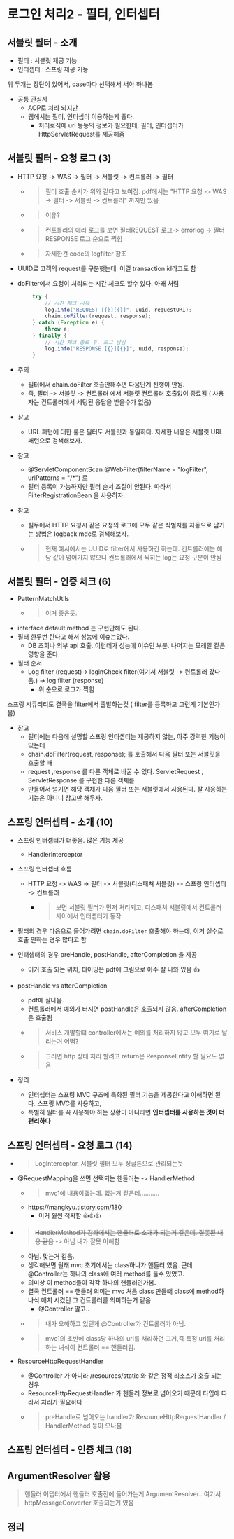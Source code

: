 # 로그인 처리2 - 필터, 인터셉터

## 서블릿 필터 - 소개

- 필터 : 서블릿 제공 기능
- 인터셉터 : 스프링 제공 기능
  
위 두개는 장단이 있어서, case마다 선택해서 써야 하나봄   

- 공통 관심사
  - AOP로 처리 되지만
  - 웹에서는 필터, 인터셉터 이용하는게 좋다. 
    - 처리로직에 url 등등의 정보가 필요한데, 필터, 인터셉터가 HttpServletRequest를 제공해줌

## 서블릿 필터 - 요청 로그 (3)

- HTTP 요청 -> WAS -> 필터 -> 서블릿 -> 컨트롤러 -> 필터
  - > 필터 호출 순서가 위와 같다고 보여짐. pdf에서는 "HTTP 요청 -> WAS -> 필터 -> 서블릿 -> 컨트롤러" 까지만 있음  
  - > 이유?  
  - > 컨트롤러의 에러 로그를 보면 필터REQUEST 로그-> errorlog -> 필터RESPONSE 로그 순으로 찍힘  
  - > 자세한건 code의 logfilter 참조

- UUID로 고객의 request를 구분햇는데. 이걸 transaction id라고도 함
- doFilter에서 요청이 처리되는 시간 체크도 할수 있다. 아래 처럼

```java
        try {
            // 시간 체크 시작
            log.info("REQUEST [{}][{}]", uuid, requestURI);
            chain.doFilter(request, response);
        } catch (Exception e) {
            throw e;
        } finally {
            // 시간 체크 종료 후. 로그 남김
            log.info("RESPONSE [{}][{}]", uuid, response);
        }
```

- 주의
  - 필터에서 chain.doFilter 호출안해주면 다음단계 진행이 안됨.
  - 즉, 필터 -> 서블릿 -> 컨트롤러 에서 서블릿 컨트롤러 호출없이 종료됨 ( 사용자는 컨트롤러에서 세팅된 응답을 받을수가 없음)

- 참고
  - URL 패턴에 대한 룰은 필터도 서블릿과 동일하다. 자세한 내용은 서블릿 URL 패턴으로 검색해보자.
- 참고
  - @ServletComponentScan @WebFilter(filterName = "logFilter", urlPatterns = "/*") 로
  - 필터 등록이 가능하지만 필터 순서 조절이 안된다. 따라서 FilterRegistrationBean 을 사용하자.

- 참고
  - 실무에서 HTTP 요청시 같은 요청의 로그에 모두 같은 식별자를 자동으로 남기는 방법은 logback mdc로 검색해보자.
  - > 현재 예시에서는 UUID로 filter에서 사용하긴 하는데. 컨트롤러에는 해당 값이 넘어가지 않으니 컨트롤러에서 찍히는 log는 요청 구분이 안됨 

## 서블릿 필터 - 인증 체크 (6)

- PatternMatchUtils 
  - > 이거 좋은듯. 
- interface default method 는 구현안해도 된다. 
- 필터 한두번 탄다고 해서 성능에 이슈는없다. 
  - DB 조회나 외부 api 호출..이런데가 성능에 이슈인 부분. 나머지는 모래알 같은 영향을 준다. 
- 필터 순서
  - Log filter (request)-> loginCheck filter(여기서 서블릿 -> 컨트롤러 갔다옴.) -> log filter (response)
    - 위 순으로 로그가 찍힘

스프링 시큐리티도 결국을 filter에서 출발하는것 ( filter를 등록하고 그런게 기본인가봄)  

- 참고
  - 필터에는 다음에 설명할 스프링 인터셉터는 제공하지 않는, 아주 강력한 기능이 있는데
  - chain.doFilter(request, response); 를 호출해서 다음 필터 또는 서블릿을 호출할 때
  -  request ,response 를 다른 객체로 바꿀 수 있다. ServletRequest , ServletResponse 를 구현한 다른 객체를
  -  만들어서 넘기면 해당 객체가 다음 필터 또는 서블릿에서 사용된다. 잘 사용하는 기능은 아니니 참고만 해두자.

## 스프링 인터셉터 - 소개 (10)

- 스프링 인터셉터가 더좋음. 많은 기능 제공
  - HandlerInterceptor
- 스프링 인터셉터 흐름
  - HTTP 요청 -> WAS -> 필터 -> 서블릿(디스패쳐 서블릿) -> 스프링 인터셉터 -> 컨트롤러
    - > 보면 서블릿 필터가 먼저 처리되고, 디스패쳐 서블릿에서 컨트롤러 사이에서 인터셉터가 동작

- 필터의 경우 다음으로 들어가려면  `chain.doFilter` 호출해야 하는데, 이거 실수로 호출 안하는 경우 많다고 함

- 인터셉터의 경우 preHandle, postHandle, afterCompletion 을 제공
  - 이거 호출 되는 위치, 타이밍은 pdf에 그림으로 아주 잘 나와 있음 👍

- postHandle vs afterCompletion
  - pdf에 잘나옴. 
  - 컨트롤러에서 예외가 터지면 postHandle은 호출되지 않음. afterCompletion은 호출됨
  - > 서비스 개발할떄 controller에서는 예외를 처리하지 않고 모두 여기로 날리는거 어떰?
  - > 그러면 http 상태 처리 할려고 return은 ResponseEntity 할 필요도 없음

- 정리
  - 인터셉터는 스프링 MVC 구조에 특화된 필터 기능을 제공한다고 이해하면 된다. 스프링 MVC를 사용하고,
  - 특별히 필터를 꼭 사용해야 하는 상황이 아니라면 **인터셉터를 사용하는 것이 더 편리하다**

## 스프링 인터셉터 - 요청 로그 (14)

- > LogInterceptor, 서블릿 필터 모두 싱글톤으로 관리되는듯

- @RequestMapping을 쓰면 선택되는 핸들러는 -> HandlerMethod
  - > mvc1에 내용이랬는데. 없는거 같은데...........
  - https://mangkyu.tistory.com/180 
    - 이거 훨씬 적확함 👍👍👍

- > ~~HandlerMethod가 강좌에서는 핸들러로 소개가 되는거 같은데. 잘못된 내용 같음~~ -> 아님 내가 잘못 이해함
  - 아님. 맞는거 같음. 
  - 생각해보면 원래 mvc 초기에서는 class하나가 핸들러 였음. 근데 @Controller는 하나의 class에 여러 method를 둘수 있었고.
  - 의미상 이 method들이 각각 하나의 핸들러인가봄.
  - 결국 컨트롤러 == 핸들러 의미는 mvc 처음 class 만들떄 class에 method하나식 매치 시켰던 그 컨트롤러를 의미하는거 같음
    - @Controller 말고..
  - >  내가 오해하고 있던게 @Controller가 컨트롤러가 아님. 
  - > mvc1의 초반에 class당 하나의 uri를 처리하던 그거,즉 특정 uri를 처리하는 녀석이 컨트롤러 == 핸들러임.

- ResourceHttpRequestHandler
  - @Controller 가 아니라 /resources/static 와 같은 정적 리소스가 호출 되는 경우
  - ResourceHttpRequestHandler 가 핸들러 정보로 넘어오기 때문에 타입에 따라서 처리가 필요하다
  - > preHandle로 넘어오는 handler가 ResourceHttpRequestHandler / HandlerMethod 등이 오나봄

## 스프링 인터셉터 - 인증 체크 (18)

## ArgumentResolver 활용

> 핸들러 어댑터에서 핸들러 호출전에 들어가는게 ArgumentResolver.. 여기서 httpMessageConverter 호출되는거 였음

## 정리
